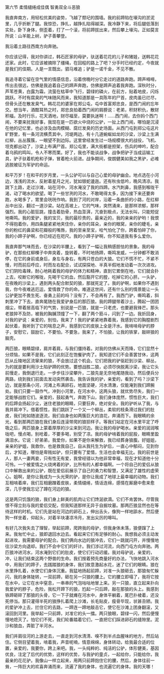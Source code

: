 第六节 柔情缱绻成佳偶 智勇双全斗恶狼

我直奔南方，用轻松优美的姿势，飞越了颓圮的围墙。我的前蹄陷在壕沟的淤泥里，几乎折断了腿。我惊恐，挣扎，越挣扎陷得越深。我冷静下来，将后腿低落到实处，卧下身体，侧歪着，打了一个滚，将前蹄拔出来，然后攀上壕沟。正如莫言所说：山羊能上树，驴子善攀登。

我沿着土路往西南方向奔驰。

你应该记得，我对你讲过，韩石匠家的母驴，驮送着花花的儿子和猪娃，送韩花花还家。此时，它应该被摘除了缰绳，在回程的路上了吧？分手时已经约定，今夜就是我们的佳期。人是一言既出，驷马难追；驴是一诺千金，不见不散。

我追寻着它留在空气里的情感信息，沿着傍晚时分它走过的道路奔跑。蹄声嘚嘚，传出去很远，仿佛是我追着自己的蹄声奔跑，仿佛是蹄声追着我奔跑。深秋时分，芦苇苍黄，白露为霜，流萤在枯草中飞行，碧绿的磷火，在前方，贴着地皮，闪烁跳跃。不时有腐臭的气味随风而来，我知道那是一具陈年的尸首，皮肉虽已烂尽，但骨头还在散发臭气。韩花花的婆家在郑公屯，屯中首富郑忠良，是西门闹的忘年交。想当年，酒酣耳热之时，郑忠良拍着西门闹的肩膀说：老弟，积财积仇，散财积福，及时行乐，花天酒地，财尽福至，莫要执迷啊！……西门闹，去你妈个西门闹，不要来扰我好事，我现在是一匹欲火中烧的公驴，一扯上西门闹，哪怕是沉浸在他的记忆里，也必涉及血肉模糊、腐烂发臭的历史场面。从西门屯到郑公屯这片旷野里，有一条河流横贯其中，河堤两边，有十几道蜿蜒如龙的沙梁，沙梁上生满红柳，丛丛簇簇，一眼望不到边际。这里曾经发生过一场规模很大的战役，飞机、坦克都出动了，沙梁上布满尸首。郑公屯里，满大街都是担架，伤兵的呻吟，配合着乌鸦的鸣叫，令人不寒而栗。好了，我也不能谈战争，战争把驴子当成运输工具，驴子驮着机枪和子弹，冒着枪火前进。战争期间，俊朗健美如我之黑驴，必难逃脱被征为军驴的命运。

和平万岁！在和平的岁月里，一头公驴可以与自己心爱的母驴幽会。地点选在小河边，浅浅的流水，反射着星月之光，犹如银蛇逶迤。还有秋虫低吟，晚风清凉。我跳下土路，走过沙滩，站在河中，河水淹没了我的四蹄。水汽刺鼻，我感到喉咙干渴，动了喝水的欲望。喝了一些甘洌的河水，不敢喝得太多，因为接下来还要奔跑，水喝多了，胃里会咣咣作响。我到了河的对岸，沿着一条曲折的小路，在红柳丛中出没，翻过一道沙梁。站在高坡上，它的气味，突然涌来，是那样浓郁，那样强烈。我的心脏狂跳，撞击着肋骨，热血澎湃，亢奋到极点，无法长叫，只能短促地嘶鸣。我的爱驴，我的宝贝，我的最珍贵的，最亲近的，我的亲亲的驴哟！我恨不得抱着你，用四条腿紧紧地夹住你，亲你的耳朵，亲你的眼窝，亲你的睫毛，亲你的粉红的鼻梁和花瓣般的嘴唇，我的至亲至宝，哈气怕化了你，跨着怕碎了你，我的小蹄子驴啊，你已经近在咫尺。我的小蹄子驴啊，你不知道我有多么爱你。

我直奔那气味而去，在沙梁的半腰上，看到了一幅让我稍感胆怯的景象。我的母驴，在那些红柳棵子中奔突着，旋转着，不时地扬蹄，嘶鸣发威，一分钟都不敢消停，在它的身前或身后，身左与身右，有两只苍白的大狼。它们不慌不忙，不紧不慢，时而前后呼应，时而左右配合，试试探探地、半真半假地发动着一次次进攻。它们阴险毒辣，耐心地耗着我的母驴的体力和精神，直到它累倒在地，它们就会扑上去，咬断它的喉咙，先喝干它的血，然后豁开它的膛，吃掉它的心肝。一头驴，在夜晚的沙梁上，遇到两头配合默契的狼，那就死定了。我的驴啊，如果你不遇到我，你今夜难逃厄运，爱情救了你的命。难道这世间，还有什么别的情景能让一头公驴更加不畏生死、奋勇上前的吗？没有了，不会再有了。我西门驴，嘶鸣着，斜刺里冲了下去，直奔尾随在我爱驴身后的那匹狼。我的蹄腿带着沙土，腾起一团团烟尘，带着居高临下的气势，别说是一匹狼，就是一只老虎，也要避我锋芒。那头老狼猝不及防，被我的胸脯顶撞了一下，翻了两个筋斗，闪到了一边。我折回身，对我的驴说：亲爱的，别怕，我来了！我的驴紧紧地靠着我，我感到它的胸膛剧烈起伏着，我听到了它的喘息之声，我感到它的皮肤上全是汗水。我啃啃母驴的脖子，安慰它，鼓励它，不要怕，不要急，我来了，不怕狼，让我的铁掌，敲碎狼的脑壳。

两匹狼，眼睛碧绿，肩并着肩，与我们僵持着。对我的仿佛从天而降，它们显然十分烦恼，如果不是我，它们此刻正在饱餐驴肉了。我知道它们不会善罢甘休，这两匹从丘陵地区流窜来的狼，不会放过这个机会。它们把我的驴驱赶到沙梁、柳丛，为的就是要利用沙土陷驴蹄的优势。要想战胜二狼，必须尽快脱离沙梁，我让它头前慢走，我倒退行走。一步步往沙梁攀升，二狼先是无奈地尾随我动，然后便兵分两路，绕到我们前面去发动突然袭击。我告诉我的驴，亲爱的，看到了吗？沙梁下边，就是那条小河，河滩上布满卵石，地面坚硬，河水清澈，仅能淹到我们蹄腕处。我们只要一鼓作气，冲到小河里，在河水中，这两头狼，就优势尽失，我们一定能够战胜它们。亲爱的，鼓起勇气，奔跑下山，我们身体庞然，惯性巨大，我们的后蹄会扬起沙尘，迷住老狼的眼睛，只要狂奔，绝对安全。我的驴听从了我，与我并肩冲下。借着惯性，我们跳跃了一个又一个柳丛，柔软的枝条滑过我们的肚皮，我们宛如随波逐流，我们自身也如两簇巨大的浪花，奔涌而下。我眼睛的余光，看到那两匹狼在我们身后连滚带爬的狼狈样子。等我们站定在河水里平定了呼吸之后，两匹狼身上蒙着厚厚的沙尘来到河边。我让我的母驴喝水。亲爱的润润喉咙吧，慢点喝，别呛着，不要多喝，别受了凉。我的母驴啃着我的屁股，眼睛里盈满泪水。它说：好弟弟，我爱你，如果不是你来解救，我已经葬身狼腹。好姐姐，亲亲的驴姐，我救你，也是救我自己，自从我托生为驴后，一直心中郁闷，见到你后，才知道，哪怕是卑贱如驴，但只要有了爱情，生活也会幸福无比。我的前世是人，那人一妻两妾，只有性无有爱，我曾经错以为他非常幸福，现在才知道他十分可怜。一个被爱情之火烧烤着的驴，比所有的人都幸福啊。一个将自己的爱侣从狼口中解救出来的公驴，既在爱侣前展示了自己的勇力和智慧，又满足了雄性的虚荣心。姐啊，是你让我成为一头光荣的驴，是你让我成了地球上最幸福的动物。我们互相啃着痒，我们互相磨蹭着皮肤，柔情缱绻，情话连绵，感情在厮磨中愈来愈深，几乎使我忘记了蹲在河边的狼。

这是两只饥饿的狼，我们身上鲜美的肌肉让它们馋涎欲滴。它们不肯罢休。尽管我恨不得立刻与我的爱侣交配，但我知道那样无异于自掘坟墓。那两匹狼显然也在等待这样的时机。它们先是站在河边的卵石上，伸出舌头，像狗一样地舔水，然后便狗一样坐着，仰起头，对着半块凄凉冷月，发出尖厉的嗥叫。

有好几次我失去了理智，举起前蹄，爬跨我的母驴，但我身体未落，狼便蹿了上来。我匆忙中止，狼即退回水边去。看起来它们有足够的耐心。我想我必须主动发起进攻，我需要母驴的配合。我们俩向水边的狼冲去，它们一跳就闪开，并慢慢地往沙梁方向退却。我们不会中它们的奸计。我们涉过河流，向西门屯方向奔驰。两匹狼冲进河水，河水淹到它们的肚皮，使它们行动迟缓。我对母驴说，亲爱的，冲，让我们结束这两个野兽的生命。我们按着预先商量好的办法，飞快地跳入河水中，用我们的蹄子，去践踏狼的身体，我们故意激起水花，迷了它们的眼睛。狼在水里挣扎着，水使它们身体沉重。我猛地扬起前蹄，对准一头狼砸去，那狼匆忙躲闪，我的身体陡转，一双前蹄，砸在另一只狼的腰上。它的腰立即塌了，我将它按在水中，让它在水中窒息，一串串的气泡咕咕地冒上来。另一只狼，直立起来扑向我爱驴的脖子，危险，我松开蹄下的狼，尥起一只后蹄，敲在那狼的头上。我感到铁蹄砸碎了那狼的头骨，它一下子就瘫在河水中，身体平躺着，尾巴扑棱着，还没死停当。那只灌得半死的狼挣扎着爬上沙滩，长毛贴皮，瘦骨毕现，状甚丑陋。我的爱驴冲上去，拦住它的去路，一蹄连一蹄地敲击它，使它在沙滩上团身翻滚，又滚回到河里。我举起一只前蹄，对准它的头一擂。两只狼眼，碧绿一闪，然后便慢慢地熄灭了。怕它们不死，我们轮番踏着它们，一直把它们踩进卵石的缝隙里。泥沙和狼血，弄脏了半河水。

我们并肩往河的上游走去，一直走到河水清清、嗅不到半点血腥味的地方，然后站住。它侧目望着我，啃着我，声音呢喃，情意绵绵，身体转动，给我最合适的位置，亲爱的，我要你，跨上来吧。我，一头纯粹的、纯洁的公驴，体形健美，基因优良，注定了后代的优势，这样的优势，与我驴的童贞，一起给你，只能给你，我最亲的花花驴。我像山一样立起来，用两只前蹄抱住它的腰，然后，身体往前一耸，一阵巨大的欢喜奔涌而来，流遍了我的身体，也流遍它的身体。我的天哪！